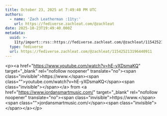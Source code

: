 ```yaml
---
title: October 23, 2025 at 7:49:40 PM UTC
authors:
  - name: 'Zach Leatherman :11ty:'
    url: https://fediverse.zachleat.com/@zachleat
date: 2025-10-23T19:49:40.000Z
metadata:
  uuid: >-
    11ty/import::rss::https://fediverse.zachleat.com/@zachleat/115425213196440911
  type: fediverse
  url: https://fediverse.zachleat.com/@zachleat/115425213196440911
---
```

\<p>\<a href="https://www.youtube.com/watch?v=hE-yXDsmaKQ" target="\_blank" rel="nofollow noopener" translate="no">\<span class="invisible">https://www.\</span>\<span class="">youtube.com/watch?v=hE-yXDsmaKQ\</span>\<span class="invisible">\</span>\</a> from \<a href="https://www.jordansmartmusic.com/" target="\_blank" rel="nofollow noopener" translate="no">\<span class="invisible">https://www.\</span>\<span class="">jordansmartmusic.com/\</span>\<span class="invisible">\</span>\</a>\</p>
